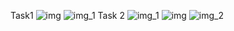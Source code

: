 Task1
![img](https://github.com/BogdanYuskevich/lab1/assets/91063697/5307d066-98e0-44c4-a2e9-e5163f7f329a)
![img_1](https://github.com/BogdanYuskevich/lab1/assets/91063697/6dfd9adc-ea58-4a2b-b356-5c52efcbb097)
Task 2
![img_1](https://github.com/BogdanYuskevich/lab1/assets/91063697/3002a392-c586-48e8-a228-9f54c08edd94)
![img](https://github.com/BogdanYuskevich/lab1/assets/91063697/c4d83a10-aa96-4bee-a513-77487deb7f57)
![img_2](https://github.com/BogdanYuskevich/lab1/assets/91063697/5899ab80-dd5b-4132-b866-750d1b7a5e2a)
